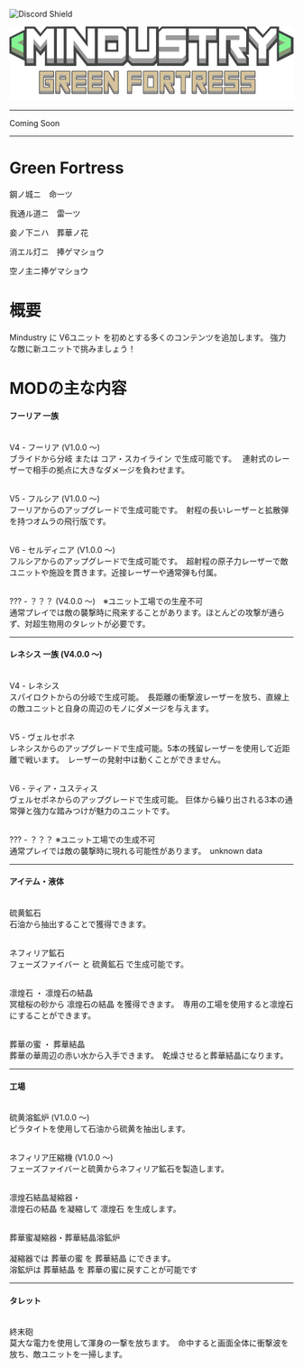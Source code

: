 ![Discord Shield](https://discordapp.com/api/guilds/903942734568632330/widget.png?style=shield)

<img src="https://github.com/Figseu-Technology/GreenFortress/raw/main/sprites/logo.png">

<hr size="3">

Coming Soon

<hr size="3">

# Green Fortress

鋼ノ城ニ　命一ツ

我通ル道ニ　雷一ツ

妾ノ下ニハ　葬華ノ花

消エル灯ニ　捧ゲマショウ

空ノ主ニ捧ゲマショウ
# 概要

Mindustry に V6ユニット を初めとする多くのコンテンツを追加します。
強力な敵に新ユニットで挑みましょう！

# MODの主な内容

<h4>フーリア 一族</h4>

<br>V4 - フーリア (V1.0.0 〜)</br>
ブライドから分岐 または コア・スカイライン で生成可能です。　
連射式のレーザーで相手の拠点に大きなダメージを負わせます。

<br>V5 - フルシア (V1.0.0 〜)</br>
フーリアからのアップグレードで生成可能です。　射程の長いレーザーと拡散弾を持つオムラの飛行版です。

<br>V6 - セルディニア (V1.0.0 〜)</br>
フルシアからのアップグレードで生成可能です。　超射程の原子力レーザーで敵ユニットや施設を貫きます。近接レーザーや通常弾も付属。

<br>??? - ？？？ (V4.0.0 〜)　※ユニット工場での生産不可</br>
通常プレイでは敵の襲撃時に飛来することがあります。ほとんどの攻撃が通らず、対超生物用のタレットが必要です。

<hr size="3">

<h4>レネシス 一族 (V4.0.0 〜)</h4>

<br>V4 - レネシス</br>
スパイロクトからの分岐で生成可能。　長距離の衝撃波レーザーを放ち、直線上の敵ユニットと自身の周辺のモノにダメージを与えます。

<br>V5 - ヴェルセポネ</br>
レネシスからのアップグレードで生成可能。5本の残留レーザーを使用して近距離で戦います。　レーザーの発射中は動くことができません。

<br>V6 - ティア・ユスティス</br>
ヴェルセポネからのアップグレードで生成可能。 巨体から繰り出される3本の通常弾と強力な踏みつけが魅力のユニットです。

<br>??? - ？？？ ※ユニット工場での生成不可</br>
通常プレイでは敵の襲撃時に現れる可能性があります。　unknown data

<hr size="3">

<h4>アイテム・液体</h4>

<br>硫黄鉱石</br>
石油から抽出することで獲得できます。

<br>ネフィリア鉱石</br>
フェーズファイバー と 硫黄鉱石 で生成可能です。

<br>凛煌石 ・ 凛煌石の結晶</br>
冥槍桜の砂から 凛煌石の結晶 を獲得できます。　専用の工場を使用すると凛煌石にすることができます。

<br>葬華の蜜 ・ 葬華結晶</br>
葬華の華周辺の赤い水から入手できます。　乾燥させると葬華結晶になります。

<hr size="3">

<h4>工場</h4>

<br>硫黄溶鉱炉 (V1.0.0 〜)</br>
ピラタイトを使用して石油から硫黄を抽出します。

<br>ネフィリア圧縮機 (V1.0.0 〜)</br>
フェーズファイバーと硫黄からネフィリア鉱石を製造します。

<br>凛煌石結晶凝縮器・</br>
凛煌石の結晶 を凝縮して 凛煌石 を生成します。

<br>葬華蜜凝縮器・葬華結晶溶鉱炉</br>
<br>凝縮器では 葬華の蜜 を 葬華結晶 にできます。</br>
溶鉱炉は 葬華結晶 を 葬華の蜜に戻すことが可能です

<hr size="3">

<h4>タレット</h4>

<br>終末砲</br>
莫大な電力を使用して渾身の一撃を放ちます。　命中すると画面全体に衝撃波を放ち、敵ユニットを一掃します。
